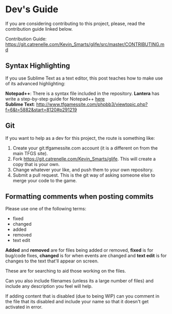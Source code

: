 # Dev's Guide #
If you are considering contributing to this project, please, read the contribution guide linked below.

Contribution Guide: https://git.catrenelle.com/Kevin_Smarts/glife/src/master/CONTRIBUTING.md

## Syntax Highlighting ##

If you use Sublime Text as a text editor, this post teaches how to make use of its advanced highlighting:

<B>Notepad++</B>: There is a syntax file included in the repository. <B>Lantera</B> has write a step-by-step guide for Notepad++ [here](notepad++)  
<B>Sublime Text</B>: http://www.tfgamessite.com/phpbb3/viewtopic.php?f=6&t=5882&start=8120#p291219



## Git  ##

If you want to help as a dev for this project, the route is something like:  
  
1. Create your git.tfgamessite.com account (it is a different on from the main TFGS site).  
2. Fork https://git.catrenelle.com/Kevin_Smarts/glife. This will create a copy that is your own.  
3. Change whatever your like, and push them to your own repository.  
4. Submit a pull request. This is the git way of asking someone else to merge your code to the game.  

## Formatting comments when posting commits ##
Please use one of the following terms:
* fixed
* changed
* added
* removed
* text edit

<B>Added</B> and <B>removed</B> are for files being added or removed, <B>fixed</B> is for bug/code fixes, <B>changed</B> is for when events are changed and <B>text edit</B> is for changes to the text that'll appear on screen.

These are for searching to aid those working on the files.

Can you also include filenames (unless its a large number of files) and include any description you feel will help.

If adding content that is disabled (due to being WIP) can you comment in the file that its disabled and include your name so that it doesn't get activated in error.
